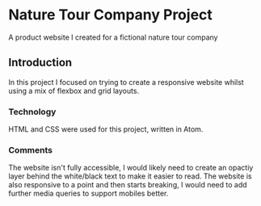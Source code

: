 # Nature Tour Company Project
A product website I created for a fictional nature tour company

## Introduction
In this project I focused on trying to create a responsive website whilst using a mix of flexbox and grid layouts.

### Technology
HTML and CSS were used for this project, written in Atom.

### Comments
The website isn't fully accessible, I would likely need to create an opactiy layer behind the white/black text to make it easier to read. The website is also responsive to a point and then starts breaking, I would need to add further media queries to support mobiles better.
